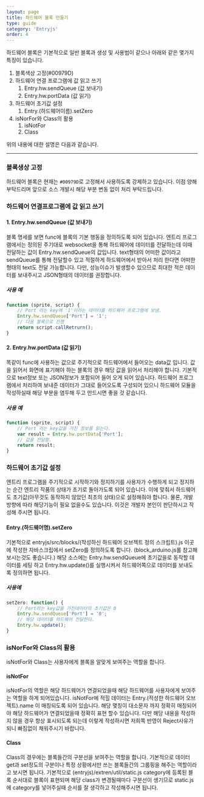 ```yaml
---
layout: page
title: 하드웨어 블록 만들기
type: guide
category: 'Entryjs'
order: 4
---
```


하드웨어 블록은 기본적으로 일반 블록과 생성 및 사용법이 같으나 아래와 같은 몇가지 특징이 있습니다.

1. 블록색상 고정(#00979D)
1. 하드웨어 연결 프로그램에 값 읽고 쓰기
    1. Entry.hw.sendQueue (값 보내기)
    1. Entry.hw.portData (값 읽기)
1. 하드웨어 초기값 설정
    1. Entry.(하드웨어이름).setZero
1. isNorFor와 Class의 활용
    1. isNotFor
    2. Class

위의 내용에 대한 설명은 다음과 같습니다.


---  

### 블록생상 고정

하드웨어 블록은 현재는 `#00979D`로 고정해서 사용하도록 강제하고 있습니다. 이점 양해부탁드리며 앞으로 소스 개발시 해당 부분 변동 없이 처리 부탁드립니다.

### 하드웨어 연결프로그램에 값 읽고 쓰기

#### 1. Entry.hw.sendQueue (값 보내기)

블록 명세를 보면 func에 블록의 기본 행동을 정의하도록 되어 있습니다. 엔트리 프로그램에서는 정의된 주기대로 websocket을 통해 하드웨어에 데이터를 전달하는데 이때 전달하는 값이 Entry.hw.sendQueue의 값입니다. text형태의 어떠한 값이라고 sendQueue를 통해 전달할수 있고 적절하게 하드웨어에서 받아서 처리 한다면 어떠한 형태의 text도 전달 가능합니다. 다만, 성능이슈가 발생할수 있으므로 최대한 적은 데이터를 보내주시고 JSON형태의 데이터를 권장합니다.

##### 사용 예
``` js
function (sprite, script) {
    // Port 라는 key에 '1'이라는 데이터를 하드웨어 프로그램에 보냄.
    Entry.hw.sendQueue['Port'] = '1';
    // 다음 블록으로 진행
    return script.callRetrurn();
}
```

#### 2. Entry.hw.portData (값 읽기)

똑같이 func에 사용하는 값으로 주기적으로 하드웨어에서 들어오는 data값 입니다. 값을 읽어서 화면에 표기해야 하는 블록의 경우 해당 값을 읽어서 처리해야 합니다. 기본적으로 text정보 또는 JSON정보가 포함되어 들어 오게 되어 있습니다. 하드웨어 프로그램에서 처리하여 보내준 데이터가 그대로 들어오도록 구성되어 있으니 하드웨어 모듈을 작성하실때 해당 부분을 염두해 두고 만드시면 좋을 것 같습니다.

##### 사용 예
``` js
function (sprite, script) {
    // Port 라는 key값을 가진 정보를 읽는다.
    var result = Entry.hw.portData['Port'];
    // 값을 전달함.
    return result;
}
```

### 하드웨어 초기값 설정

엔트리 프로그램을 주기적으로 시작하기와 정지하기를 사용자가 수행하게 되고 정지하는 순간 엔트리 작품의 상태가 초기로 돌아가도록 되어 있습니다. 이에 맞춰서 하드웨어도 초기값(아무것도 동작하지 않았던 최초의 상태)으로 설정해줘야 합니다. 물론, 개발방향에 따라 해당기능이 필요 없을수도 있습니다. 이것은 개발자 본인이 판단하시고 작성해 주시면 됩니다.

#### Entry.(하드웨어명).setZero

기본적으로 entryjs/src/blocks/(작성하신 하드웨어 오브젝트 정의 스크립트).js 이곳에 작성한 자바스크립에서 setZero를 정의하도록 합니다. (block_arduino.js롤 참고해 보시는것도 좋습니다.) 해당 소스에는 Entry.hw.sendQueue에 초기값을로 동작할 데이터를 세팅 하고 Entry.hw.update()를 실행시켜서 하드웨어쪽으로 데이터를 보내도록 정의하면 됩니다.

##### 사용예
``` js
setZero: function() {
    // Port라는 key값을 가진데이터의 초기값은 0
    Entry.hw.sendQueue['Port'] = '0';
    // 해당 데이터를 하드웨어 전달한다.
    Entry.hw.update();
}
```

### isNorFor와 Class의 활용

isNotFor와 Class는 사용자에게 블록을 알맞게 보여주는 역할을 합니다.

#### isNotFor

isNotFor의 역할은 해당 하드웨어가 연결되었을때 해당 하드웨어를 사용자에게 보여주는 역할을 하게 되어있습니다. isNotFor에 적힐 데이터는 Entry.(적성한 하드웨어 오브젝트).name 이 매칭되도록 되어 있습니다. 해당 몇칭이 대소문자 까지 정확히 매칭되어야 해당 하드웨어가 연결되었을때 정확히 표현 할수 있습니다. 다만 해당 내용을 작성하지 않을 경우 항상 표시되도록 되는데 이렇게 작성하시면 저희쪽 반영이 Reject사유가 되니 빠짐없이 채워주시기 바랍니다.

#### Class  

Class의 경우에는 블록들간의 구분선을 보여주는 역할을 합니다. 기본적으로 데이터 get과 set정도의 구분이나 특정 상황에서만 쓰는 블록들간의 그룹핑을 해주는 역할이라고 보시면 됩니다. 기본적으로 (entryjs)/extren/util/static.js category에 등록된 블록 순서대로 블록이 표현되며 해당 class가 변경될때마다 구분선이 생기므로 static.js에 category를 넣어주실때 순서를 잘 생각하고 작성해주시면 됩니다.